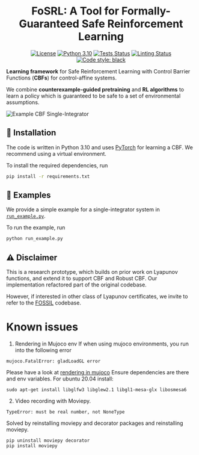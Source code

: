 <h1 align="center">
FoSRL: A Tool for Formally-Guaranteed Safe Reinforcement Learning
</h1>

<p align="center">
<a href="https://opensource.org/license/bsd-3-clause/"><img alt="License" src="https://img.shields.io/badge/License-BSD_3--Clause-blue.svg"></a>
<a href="https://python.org"><img alt="Python 3.10" src="https://img.shields.io/badge/python-3.10-blue.svg"></a>
<a href="https://github.com/luigiberducci-research/fosrl/actions/workflows/tests_on_push.yml/badge.svg"><img alt="Tests Status" src="https://github.com/luigiberducci-research/fosrl/actions/workflows/tests_on_push.yml/badge.svg"></a>
<a href="https://github.com/luigiberducci-research/fosrl/actions/workflows/linting_on_push.yml/badge.svg"><img alt="Linting Status" src="https://github.com/luigiberducci-research/fosrl/actions/workflows/linting_on_push.yml/badge.svg"></a>
<a href="https://github.com/psf/black"><img alt="Code style: black" src="https://img.shields.io/badge/code%20style-black-000000.svg"></a>
</p>


**Learning framework** for Safe Reinforcement Learning with Control Barrier Functions (**CBFs**) 
for control-affine systems.

We combine **counterexample-guided pretraining** and **RL algorithms** to
learn a policy which is guaranteed to be safe to a set of environmental assumptions.

![Example CBF Single-Integrator](docs%2Fsingle_integrator.gif)

## :wrench: Installation 
The code is written in Python 3.10 and uses [PyTorch](https://pytorch.org/) for
learning a CBF.
We recommend using a virtual environment.

To install the required dependencies, run
```bash
pip install -r requirements.txt
```

## :rocket: Examples 
We provide a simple example for a single-integrator system in 
[`run_example.py`](run_example.py).

To run the example, run
```bash
python run_example.py
```

## :warning: Disclaimer
This is a research prototype, which builds on prior work on Lyapunov functions,
and extend it to support CBF and Robust CBF.
Our implementation refactored part of the original codebase.

However, if interested in other class of Lyapunov certificates,
we invite to refer to the [FOSSIL](https://github.com/oxford-oxcav/fossil) codebase.


# Known issues

1. Rendering in Mujoco env
If when using mujoco environments, you run into the following error
```
mujoco.FatalError: gladLoadGL error
```
Please have a look at [rendering in mujoco](https://pytorch.org/rl/reference/generated/knowledge_base/MUJOCO_INSTALLATION.html)
Ensure dependencies are there and env variables.
For ubuntu 20.04 install: 

`sudo apt-get install libglfw3 libglew2.1 libgl1-mesa-glx libosmesa6`


2. Video recording with Moviepy.
```
TypeError: must be real number, not NoneType
```
Solved by reinstalling moviepy and decorator packages
and reinstalling moviepy.
```
pip uninstall moviepy decorator
pip install moviepy
```
